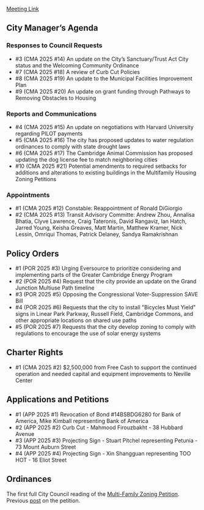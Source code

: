 [Meeting Link](https://cambridgema.iqm2.com/Citizens/Detail_Meeting.aspx?ID=4632)

## City Manager’s Agenda

### Responses to Council Requests
- #3 (CMA 2025 #14) An update on the City’s Sanctuary/Trust Act City status and the Welcoming Community Ordinance
- #7 (CMA 2025 #18) A review of Curb Cut Policies
- #8 (CMA 2025 #19) An update to the Municipal Facilities Improvement Plan
- #9 (CMA 2025 #20) An update on grant funding through Pathways to Removing Obstacles to Housing

### Reports and Communications
- #4 (CMA 2025 #15) An update on negotiations with Harvard University regarding PILOT payments
- #5 (CMA 2025 #16) The city has proposed updates to water regulation ordinances to comply with state drought laws
- #6 (CMA 2025 #17) The Cambridge Animal Commission has proposed updating the dog license fee to match neighboring cities
- #10 (CMA 2025 #21) Potential amendments to required setbacks for additions and alterations to existing buildings in the Multifamily Housing Zoning Petitions

### Appointments
- #1 (CMA 2025 #12) Constable: Reappointment of Ronald DiGiorgio
- #2 (CMA 2025 #13) Transit Advisory Committe: Andrew Zhou, Annalisa Bhatia, Clyve Lawrence, Craig Tateronis, David Rangaviz, Ian Hatch, Jarred Young, Keisha Greaves, Matt Martin, Matthew Kramer, Nick Lessin, Omriqui Thomas, Patrick Delaney, Sandya Ramakrishnan

## Policy Orders
- #1 (POR 2025 #3) Urging Eversource to prioritize considering and implementing parts of the Greater Cambridge Energy Program
- #2 (POR 2025 #4) Request that the city provide an update on the Grand Junction Multiuse Path timeline
- #3 (POR 2025 #5) Opposing the Congressional Voter-Suppression SAVE Bill
- #4 (POR 2025 #6) Requests that the city to install "Bicycles Must Yield" signs in Linear Park Parkway, Russell Field, Cambridge
Commons, and other appropriate locations on shared use paths
- #5 (POR 2025 #7) Requests that the city develop zoning to comply with regulations to encourage the use of solar energy
systems 

## Charter Rights
- #1 (CMA 2025 #2) $2,500,000 from Free Cash to support the continued operation and needed capital and equipment improvements to Neville Center

## Applications and Petitions
- #1 (APP 2025 #1) Revocation of Bond #14BSBDG6280 for Bank of America, Mike Kimball representing Bank of America
- #2 (APP 2025 #2) Curb Cut - Mahmood Firouzbakht - 38 Hubbard Avenue
- #3 (APP 2025 #3) Projecting Sign - Stuart Pitchel representing Petunia - 73 Mount Auburn Street
- #4 (APP 2025 #4) Projecting Sign - Xin Shangguan representing TOO HOT - 16 Eliot Street

## Ordinances
The first full City Council reading of the [Multi-Family Zoning Petition](https://www.cambridgema.gov/CDD/Projects/Zoning/multifamilyhousing). Previous [post](/ordinance-committee-meeting-housing-16th-2024/) on the petition.
